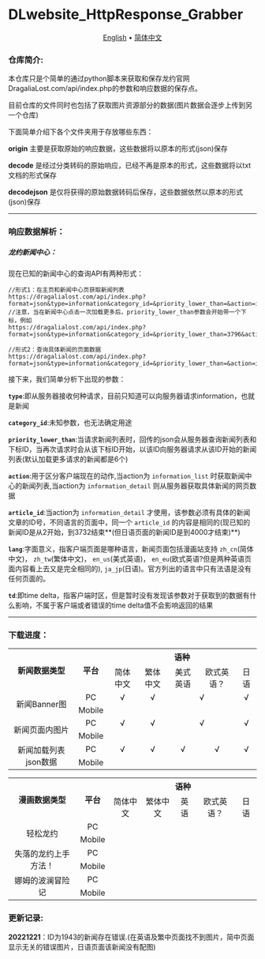 # DLwebsite_HttpResponse_Grabber

<p align="center">
	<a href="/readme.md">English</a>
	•
	<a href="/readme_cn.md">简体中文</a>
</p>

### **仓库简介:**

本仓库只是个简单的通过python脚本来获取和保存龙约官网DragaliaLost.com/api/index.php的参数和响应数据的保存点。

目前仓库的文件同时也包括了获取图片资源部分的数据(图片数据会逐步上传到另一个仓库)

下面简单介绍下各个文件夹用于存放哪些东西：

**origin** 主要是获取原始的响应数据，这些数据将以原本的形式(json)保存

**decode** 是经过分类转码的原始响应，已经不再是原本的形式，这些数据将以txt文档的形式保存

**decodejson** 是仅将获得的原始数据转码后保存，这些数据依然以原本的形式(json)保存

------

### 响应数据解析：

##### **龙约新闻中心**：

现在已知的新闻中心的查询API有两种形式：

```php+html
//形式1：在主页和新闻中心页获取新闻列表
https://dragalialost.com/api/index.php?format=json&type=information&category_id=&priority_lower_than=&action=information_list&article_id=&lang=jp&td=%2B08%3A00
//注意，当在新闻中心点击一次加载更多后，priority_lower_than参数会开始带一个下标，例如
https://dragalialost.com/api/index.php?format=json&type=information&category_id=&priority_lower_than=3796&action=information_list&article_id=&lang=jp&td=%2B08%3A00

//形式2：查询具体新闻的页面数据
https://dragalialost.com/api/index.php?format=json&type=information&category_id=&priority_lower_than=&action=information_detail&article_id=2945&lang=lang=jp&td=%2B08%3A00
```

接下来，我们简单分析下出现的参数：

**`type`**:即从服务器接收何种请求，目前只知道可以向服务器请求information，也就是新闻

**`category_id`**:未知参数，也无法确定用途

**`priority_lower_than`**:当请求新闻列表时，回传的json会从服务器查询新闻列表和下标ID，当再次请求时会从该下标ID开始，以该ID向服务器请求从该ID开始的新闻列表(默认加载更多请求的新闻都是6个)

**`action`**:用于区分客户端现在的动作,当action为 `information_list` 时获取新闻中心的新闻列表,当action为  `information_detail` 则从服务器获取具体新闻的网页数据

**`article_id`**:当action为 `information_detail` 才使用，该参数必须有具体的新闻文章的ID号，不同语言的页面中，同一个 `article_id` 的内容是相同的(现已知的新闻ID是从2开始，到3732结束**(但日语页面的新闻ID是到4000才结束)**)

**`lang`**:字面意义，指客户端页面是哪种语言，新闻页面包括漫画站支持 `zh_cn`(简体中文)， `zh_tw`(繁体中文)， `en_us`(美式英语)， `en_eu`(欧式英语?但是两种英语页面内容看上去又是完全相同的), `ja_jp`(日语)。官方列出的语言中只有法语是没有任何页面的。

**`td`**:即time delta，指客户端时区，但是暂时没有发现该参数对于获取到的数据有什么影响，不属于客户端或者错误的time delta值不会影响返回的结果

------

### 下载进度：

<table>
	<tr align="center">
		<th rowspan="2">新闻数据类型</th>
        <th rowspan="2">平台</th>
		<th colspan="6">语种</th>
	</tr>
	<tr align="center">
		<td>简体中文</td>
        <td>繁体中文</td>
        <td>美式英语</td>
        <td>欧式英语？</td>
		<td>日语</td>
	</tr>
    <tr align="center">
        <td rowspan=2"">新闻Banner图</td>
        <td>PC</td>
        <td>√</td>
        <td>√</td>
        <td colspan="2">√</td>
        <td>√</td>
    </tr>
    <tr align="center">
    	<td>Mobile</td>
        <td></td>
        <td></td>
        <td></td>
        <td></td>
        <td></td>
    </tr>
    <tr align="center">
        <td rowspan="2">新闻页面内图片</td>
        <td>PC</td>
        <td>√</td>
        <td>√</td>
        <td colspan="2">√</td>
        <td>√</td>
    </tr>
    <tr align="center">
    	<td>Mobile</td>
        <td></td>
        <td></td>
        <td></td>
        <td></td>
        <td></td>
    </tr>
    <tr align="center">
        <td rowspan=2"">新闻加载列表json数据</td>
        <td>PC</td>
        <td>√</td>
        <td>√</td>
        <td>√</td>
	<td>√</td>
        <td>√</td>
    </tr>
    <tr align="center">
    	<td>Mobile</td>
        <td></td>
        <td></td>
        <td></td>
        <td></td>
        <td></td>
    </tr>
</table>



<table>
    <tr align="center">
		<th rowspan="2">漫画数据类型</th>
        <th rowspan="2">平台</th>
		<th colspan="5" width="100">语种</th>
	</tr>
	<tr align="center">
		<td>简体中文</td>
        <td>繁体中文</td>
        <td>英语</td>
        <td>欧式英语？</td>
		<td>日语</td>
	</tr>
    <tr align="center">
    	<td rowspan="2">轻松龙约</td>
        <td>PC</td>
        <td></td>
        <td></td>
        <td></td>
        <td></td>
        <td></td>
    </tr>
    <tr align="center">
    	<td>Mobile</td>
        <td></td>
        <td></td>
        <td></td>
        <td></td>
        <td></td>
    </tr>
    <tr align="center">
    	<td rowspan="2">失落的龙约上手方法！</td>
        <td>PC</td>
        <td></td>
        <td></td>
        <td></td>
        <td></td>
        <td></td>
    </tr>
    <tr align="center">
    	<td>Mobile</td>
        <td></td>
        <td></td>
        <td></td>
        <td></td>
        <td></td>
    </tr>
    <tr align="center">
    	<td rowspan="2">娜姆的波澜冒险记</td>
        <td>PC</td>
        <td></td>
        <td></td>
        <td></td>
        <td></td>
        <td></td>
    </tr>
    <tr align="center">
    	<td>Mobile</td>
        <td></td>
        <td></td>
        <td></td>
        <td></td>
        <td></td>
    </tr>
</table>



### **更新记录:**

**20221221**：ID为1943的新闻存在错误.(在英语及繁中页面找不到图片，简中页面显示无关的错误图片，日语页面该新闻没有配图)